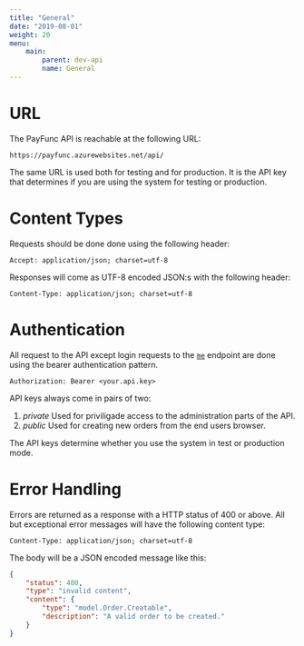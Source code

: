 ```yaml
---
title: "General"
date: "2019-08-01"
weight: 20
menu: 
    main:
        parent: dev-api
        name: General
---
```

# URL
The PayFunc API is reachable at the following URL:
```
https://payfunc.azurewebsites.net/api/
```
The same URL is used both for testing and for production. It is the API key that determines if you are using the system for testing or production.

# Content Types
Requests should be done done using the following header:
```http
Accept: application/json; charset=utf-8
```
Responses will come as UTF-8 encoded JSON:s with the following header:
```http
Content-Type: application/json; charset=utf-8
```

# Authentication
All request to the API except login requests to the [`me`](./me) endpoint are done using the bearer authentication pattern.
```http
Authorization: Bearer <your.api.key>
```

API keys always come in pairs of two:
1. _private_ Used for priviligade access to the administration parts of the API.
2. _public_ Used for creating new orders from the end users browser.

The API keys determine whether you use the system in test or production mode.

# Error Handling
Errors are returned as a response with a HTTP status of 400 or above. All but exceptional error messages will have the following content type:
```http
Content-Type: application/json; charset=utf-8
```
The body will be a JSON encoded message like this:
```json
{
    "status": 400,
    "type": "invalid content",
    "content": {
        "type": "model.Order.Creatable",
        "description": "A valid order to be created."
    }
}
```
